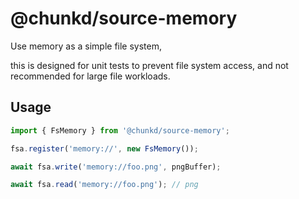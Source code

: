 # @chunkd/source-memory

Use memory as a simple file system, 

this is designed for unit tests to prevent file system access, and not recommended for large file workloads.

## Usage

```javascript
import { FsMemory } from '@chunkd/source-memory';

fsa.register('memory://', new FsMemory());

await fsa.write('memory://foo.png', pngBuffer);

await fsa.read('memory://foo.png'); // png

```

